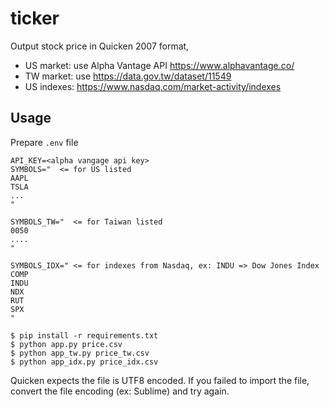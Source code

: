 # ticker

Output stock price in Quicken 2007 format, 
  - US market: use Alpha Vantage API https://www.alphavantage.co/
  - TW market: use https://data.gov.tw/dataset/11549
  - US indexes: https://www.nasdaq.com/market-activity/indexes

## Usage
Prepare `.env` file
```env
API_KEY=<alpha vangage api key>
SYMBOLS="  <= for US listed
AAPL
TSLA
...
"

SYMBOLS_TW="  <= for Taiwan listed
0050
....
"

SYMBOLS_IDX=" <= for indexes from Nasdaq, ex: INDU => Dow Jones Index
COMP
INDU
NDX
RUT
SPX
"
```

```console
$ pip install -r requirements.txt
$ python app.py price.csv
$ python app_tw.py price_tw.csv
$ python app_idx.py price_idx.csv
```

Quicken expects the file is UTF8 encoded. If you failed to import the file,
convert the file encoding (ex: Sublime) and try again.
